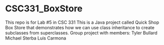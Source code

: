 # CSC331_BoxStore
This repo is for Lab #5 in CSC 331
This is a Java project called Quick Shop Box Store that demonstrates how we can use class
inheritance to create subclasses from superclasses.
Group project with members:
Tyler Bullard
Michael Sterba
Luis Carmona
